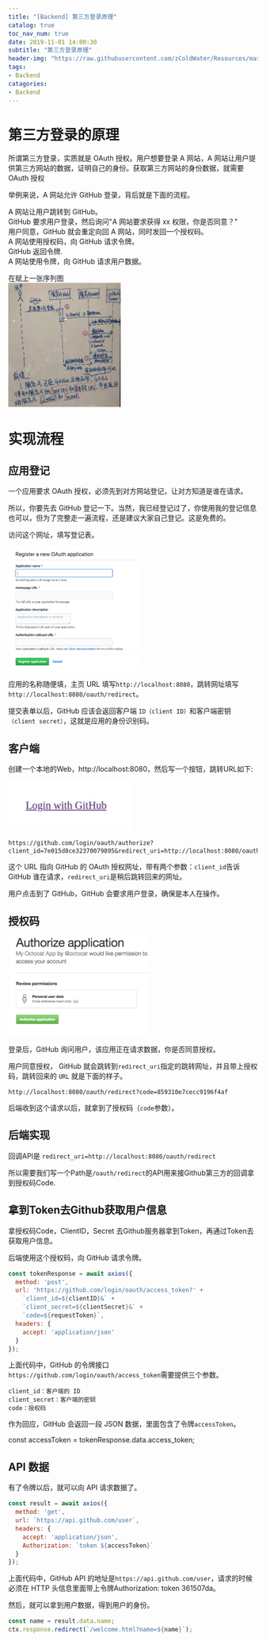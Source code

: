 ```yaml
---
title: "[Backend] 第三方登录原理"
catalog: true
toc_nav_num: true
date: 2019-11-01 14:00:30
subtitle: "第三方登录原理"
header-img: "https://raw.githubusercontent.com/zColdWater/Resources/master/Images/legend_cover.jpg"
tags:
- Backend
catagories:
- Backend
---
```

 
# 第三方登录的原理 

所谓第三方登录，实质就是 OAuth 授权。用户想要登录 A 网站，A 网站让用户提供第三方网站的数据，证明自己的身份。获取第三方网站的身份数据，就需要 OAuth 授权

举例来说，A 网站允许 GitHub 登录，背后就是下面的流程。

A 网站让用户跳转到 GitHub。  
GitHub 要求用户登录，然后询问"A 网站要求获得 xx 权限，你是否同意？"  
用户同意，GitHub 就会重定向回 A 网站，同时发回一个授权码。  
A 网站使用授权码，向 GitHub 请求令牌。  
GitHub 返回令牌.  
A 网站使用令牌，向 GitHub 请求用户数据。  

在赋上一张序列图  
<img src="https://raw.githubusercontent.com/zColdWater/Resources/master/Images/thirdlogin1.jpeg" height="250" />


# 实现流程

## 应用登记

一个应用要求 OAuth 授权，必须先到对方网站登记，让对方知道是谁在请求。

所以，你要先去 GitHub 登记一下。当然，我已经登记过了，你使用我的登记信息也可以，但为了完整走一遍流程，还是建议大家自己登记。这是免费的。

访问这个网址，填写登记表。

<img src="https://raw.githubusercontent.com/zColdWater/Resources/master/Images/thirdlogin2.png" height="250" />

应用的名称随便填，主页 URL 填写`http://localhost:8080`，跳转网址填写 `http://localhost:8080/oauth/redirect`。

提交表单以后，GitHub 应该会返回客户端 `ID（client ID）`和客户端密钥`（client secret）`，这就是应用的身份识别码。



## 客户端

创建一个本地的Web，http://localhost:8080，然后写一个按钮，跳转URL如下:  

<img src="https://raw.githubusercontent.com/zColdWater/Resources/master/Images/thirdlogin3.png" height="100" />

```
https://github.com/login/oauth/authorize?client_id=7e015d8ce32370079895&redirect_uri=http://localhost:8080/oauth/redirect
```


这个 URL 指向 GitHub 的 OAuth 授权网址，带有两个参数：`client_id`告诉 GitHub 谁在请求，`redirect_uri`是稍后跳转回来的网址。

用户点击到了 GitHub，GitHub 会要求用户登录，确保是本人在操作。


## 授权码

<img src="https://raw.githubusercontent.com/zColdWater/Resources/master/Images/thirdlogin4.png" height="200" />

登录后，GitHub 询问用户，该应用正在请求数据，你是否同意授权。

用户同意授权， GitHub 就会跳转到`redirect_uri`指定的跳转网址，并且带上授权码，跳转回来的 `URL` 就是下面的样子。

```
http://localhost:8080/oauth/redirect?code=859310e7cecc9196f4af
```

后端收到这个请求以后，就拿到了授权码（`code`参数）。


## 后端实现

回调API是 `redirect_uri=http://localhost:8080/oauth/redirect`   

所以需要我们写一个Path是`/oauth/redirect`的API用来接Github第三方的回调拿到授权码Code. 


## 拿到Token去Github获取用户信息

拿授权码Code，ClientID，Secret 去Github服务器拿到Token，再通过Token去获取用户信息。

后端使用这个授权码，向 GitHub 请求令牌。

```js
const tokenResponse = await axios({
  method: 'post',
  url: 'https://github.com/login/oauth/access_token?' +
    `client_id=${clientID}&` +
    `client_secret=${clientSecret}&` +
    `code=${requestToken}`,
  headers: {
    accept: 'application/json'
  }
});
```

上面代码中，GitHub 的令牌接口`https://github.com/login/oauth/access_token`需要提供三个参数。

```
client_id：客户端的 ID
client_secret：客户端的密钥
code：授权码
```

作为回应，GitHub 会返回一段 JSON 数据，里面包含了令牌`accessToken`。

const accessToken = tokenResponse.data.access_token;



## API 数据

有了令牌以后，就可以向 API 请求数据了。

```js
const result = await axios({
  method: 'get',
  url: `https://api.github.com/user`,
  headers: {
    accept: 'application/json',
    Authorization: `token ${accessToken}`
  }
});
```

上面代码中，GitHub API 的地址是`https://api.github.com/user`，请求的时候必须在 HTTP 头信息里面带上令牌Authorization: token 361507da。

然后，就可以拿到用户数据，得到用户的身份。

```js
const name = result.data.name;
ctx.response.redirect(`/welcome.html?name=${name}`);
```

